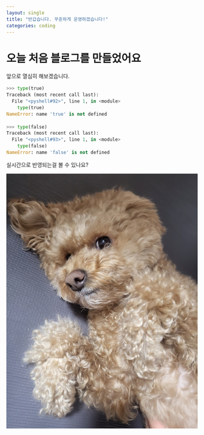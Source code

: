 ```yaml
---
layout: single
title: "반갑습니다. 꾸준하게 운영하겠습니다!"
categories: coding
---
```


# 오늘 처음 블로그를 만들었어요

앞으로 열심히 해보겠습니다.

```python
>>> type(true)
Traceback (most recent call last):
  File "<pyshell#92>", line 1, in <module>
    type(true)
NameError: name 'true' is not defined

>>> type(false)
Traceback (most recent call last):
  File "<pyshell#93>", line 1, in <module>
    type(false)
NameError: name 'false' is not defined
```

실시간으로 반영되는걸 볼 수 있나요?

![KakaoTalk_20220313_110832179](../images/2022-03-13-first/KakaoTalk_20220313_110832179.jpg)
